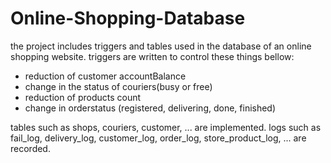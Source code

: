 # Online-Shopping-Database

the project includes triggers and tables used in the database of an online shopping website. triggers are written to control these things bellow:

* reduction of customer accountBalance
* change in the status of couriers(busy or free)
* reduction of products count
* change in orderstatus (registered, delivering, done, finished)

tables such as  shops, couriers, customer, ... are implemented.
logs such as fail_log, delivery_log, customer_log, order_log, store_product_log, ... are recorded.
